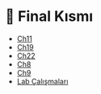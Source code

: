 # 📅 Final Kısmı

<!--YPackage.YGitbookIntegration-tarafından-otomatik-oluşturulmuştur-->

- [Ch11](Ch11.pdf)
- [Ch19](Ch19.pdf)
- [Ch22](Ch22.pdf)
- [Ch8](Ch8.pdf)
- [Ch9](Ch9.pdf)
- [Lab Çalışmaları](Lab%20%C3%87al%C4%B1%C5%9Fmalar%C4%B1.pdf)

<!--YPackage.YGitbookIntegration-tarafından-otomatik-oluşturulmuştur-->
